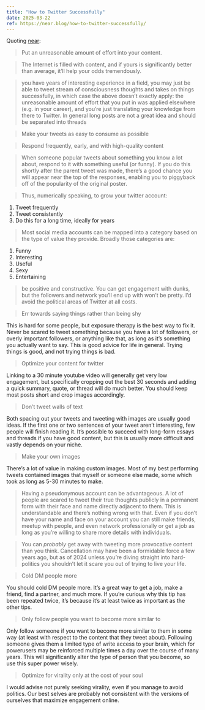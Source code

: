 ```yaml
---
title: "How to Twitter Successfully"
date: 2025-03-22
ref: https://near.blog/how-to-twitter-successfully/
---
```



Quoting [near](https://near.blog/how-to-twitter-successfully/):

> Put an unreasonable amount of effort into your content.

> The Internet is filled with content, and if yours is significantly better than average, it’ll help your odds tremendously.

> you have years of interesting experience in a field, you may just be able to tweet stream of consciousness thoughts and takes on things successfully, in which case the above doesn’t exactly apply: the unreasonable amount of effort that you put in was applied elsewhere (e.g. in your career), and you’re just translating your knowledge from there to Twitter. In general long posts are not a great idea and should be separated into threads

> Make your tweets as easy to consume as possible

> Respond frequently, early, and with high-quality content

> When someone popular tweets about something you know a lot about, respond to it with something useful (or funny). If you do this shortly after the parent tweet was made, there’s a good chance you will appear near the top of the responses, enabling you to piggyback off of the popularity of the original poster.

> Thus, numerically speaking, to grow your twitter account:

1.  Tweet frequently
2.  Tweet consistently
3.  Do this for a long time, ideally for years

> Most social media accounts can be mapped into a category based on the type of value they provide. Broadly those categories are:

1.  Funny
2.  Interesting
3.  Useful
4.  Sexy
5.  Entertaining

> be positive and constructive. You can get engagement with dunks, but the followers and network you’ll end up with won’t be pretty. I’d avoid the political areas of Twitter at all costs.

> Err towards saying things rather than being shy

This is hard for some people, but exposure therapy is the best way to fix it. Never be scared to tweet something because you have a lot of followers, or overly important followers, or anything like that, as long as it’s something you actually want to say. This is good advice for life in general. Trying things is good, and not trying things is bad.

> Optimize your content for twitter

Linking to a 30 minute youtube video will generally get very low engagement, but specifically cropping out the best 30 seconds and adding a quick summary, quote, or thread will do much better. You should keep most posts short and crop images accordingly.

> Don’t tweet walls of text

Both spacing out your tweets and tweeting with images are usually good ideas. If the first one or two sentences of your tweet aren’t interesting, few people will finish reading it. It’s possible to succeed with long-form essays and threads if you have good content, but this is usually more difficult and vastly depends on your niche.

> Make your own images

There’s a lot of value in making custom images. Most of my best performing tweets contained images that myself or someone else made, some which took as long as 5-30 minutes to make.

> Having a pseudonymous account can be advantageous. A lot of people are scared to tweet their true thoughts publicly in a permanent form with their face and name directly adjacent to them. This is understandable and there’s nothing wrong with that. Even if you don’t have your name and face on your account you can still make friends, meetup with people, and even network professionally or get a job as long as you’re willing to share more details with individuals.

> You can *probably* get away with tweeting more provocative content than you think. Cancellation may have been a formidable force a few years ago, but as of 2024 unless you’re diving straight into hard-politics you shouldn’t let it scare you out of trying to live your life.

> Cold DM people more

You should cold DM people more. It’s a great way to get a job, make a friend, find a partner, and much more. If you’re curious why this tip has been repeated twice, it’s because it’s at least twice as important as the other tips.

> Only follow people you want to become more similar to

Only follow someone if you want to become more similar to them in some way (at least with respect to the content that they tweet about). Following someone gives them a limited type of write access to your brain, which for powerusers may be reinforced multiple times a day over the course of many years. This will significantly alter the type of person that you become, so use this super power wisely.

> Optimize for virality only at the cost of your soul

I would advise not purely seeking virality, even if you manage to avoid politics. Our best selves are probably not consistent with the versions of ourselves that maximize engagement online.